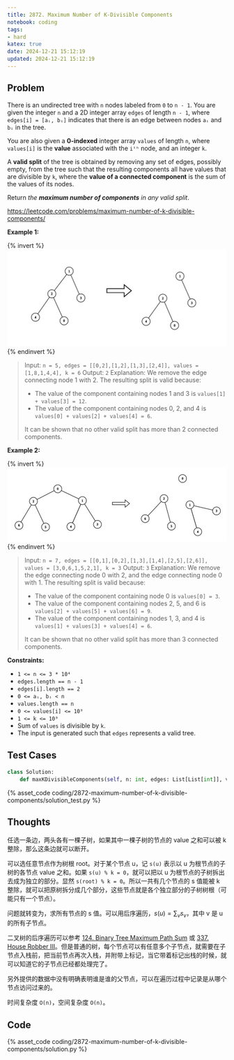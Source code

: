 ```yaml
---
title: 2872. Maximum Number of K-Divisible Components
notebook: coding
tags:
- hard
katex: true
date: 2024-12-21 15:12:19
updated: 2024-12-21 15:12:19
---
```

## Problem

There is an undirected tree with `n` nodes labeled from `0` to `n - 1`. You are given the integer `n` and a 2D integer array `edges` of length `n - 1`, where `edges[i] = [aᵢ, bᵢ]` indicates that there is an edge between nodes `aᵢ` and `bᵢ` in the tree.

You are also given a **0-indexed** integer array `values` of length `n`, where `values[i]` is the **value** associated with the `iᵗʰ` node, and an integer `k`.

A **valid split** of the tree is obtained by removing any set of edges, possibly empty, from the tree such that the resulting components all have values that are divisible by `k`, where the **value of a connected component** is the sum of the values of its nodes.

Return _the **maximum number of components** in any valid split_.

<https://leetcode.com/problems/maximum-number-of-k-divisible-components/>

**Example 1:**

{% invert %}
![case1](2872-maximum-number-of-k-divisible-components/case1.png)
{% endinvert %}

> Input: `n = 5, edges = [[0,2],[1,2],[1,3],[2,4]], values = [1,8,1,4,4], k = 6`
> Output: `2`
> Explanation: We remove the edge connecting node 1 with 2. The resulting split is valid because:
>
> - The value of the component containing nodes 1 and 3 is `values[1] + values[3] = 12`.
> - The value of the component containing nodes 0, 2, and 4 is `values[0] + values[2] + values[4] = 6`.
>
> It can be shown that no other valid split has more than 2 connected components.

**Example 2:**

{% invert %}
![case2](2872-maximum-number-of-k-divisible-components/case2.png)
{% endinvert %}

> Input: `n = 7, edges = [[0,1],[0,2],[1,3],[1,4],[2,5],[2,6]], values = [3,0,6,1,5,2,1], k = 3`
> Output: `3`
> Explanation: We remove the edge connecting node 0 with 2, and the edge connecting node 0 with 1. The resulting split is valid because:
>
> - The value of the component containing node 0 is `values[0] = 3`.
> - The value of the component containing nodes 2, 5, and 6 is `values[2] + values[5] + values[6] = 9`.
> - The value of the component containing nodes 1, 3, and 4 is `values[1] + values[3] + values[4] = 6`.
>
> It can be shown that no other valid split has more than 3 connected components.

**Constraints:**

- `1 <= n <= 3 * 10⁴`
- `edges.length == n - 1`
- `edges[i].length == 2`
- `0 <= aᵢ, bᵢ < n`
- `values.length == n`
- `0 <= values[i] <= 10⁹`
- `1 <= k <= 10⁹`
- Sum of `values` is divisible by `k`.
- The input is generated such that `edges` represents a valid tree.

## Test Cases

``` python
class Solution:
    def maxKDivisibleComponents(self, n: int, edges: List[List[int]], values: List[int], k: int) -> int:
```

{% asset_code coding/2872-maximum-number-of-k-divisible-components/solution_test.py %}

## Thoughts

任选一条边，两头各有一棵子树，如果其中一棵子树的节点的 value 之和可以被 k 整除，那么这条边就可以断开。

可以选任意节点作为树根 root。对于某个节点 u，记 `s(u)` 表示以 u 为根节点的子树的各节点 value 之和。如果 `s(u) % k = 0`，就可以把以 u 为根节点的子树拆出去成为独立的部分。显然 `s(root) % k = 0`。所以一共有几个节点的 s 值能被 k 整除，就可以把原树拆分成几个部分，这些节点就是各个独立部分的子树树根（可能只有一个节点）。

问题就转变为，求所有节点的 s 值。可以用后序遍历，$s(u)=\sum_v{s_v}$，其中 v 是 u 的所有子节点。

二叉树的后序遍历可以参考 [124. Binary Tree Maximum Path Sum](124-binary-tree-maximum-path-sum) 或 [337. House Robber III](337-house-robber-iii)。但是普通的树，每个节点可以有任意多个子节点，就需要在子节点入栈前，把当前节点再次入栈，并附带上标记，当它带着标记出栈的时候，就可以知道它的子节点已经都处理完了。

另外提供的数据中没有明确表明谁是谁的父节点，可以在遍历过程中记录是从哪个节点访问过来的。

时间复杂度 `O(n)`，空间复杂度 `O(n)`。

## Code

{% asset_code coding/2872-maximum-number-of-k-divisible-components/solution.py %}
